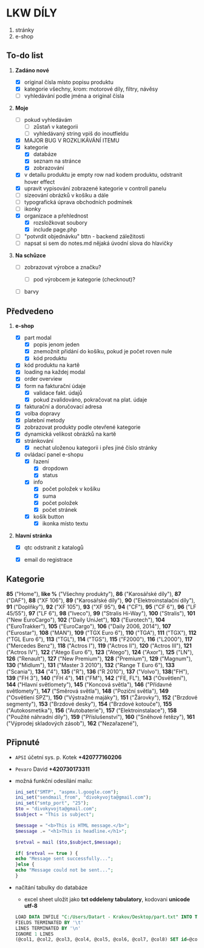 
# LKW DÍLY

1. stránky
2. e-shop



## To-do list

1. __Zadáno nové__

    - [x] original čísla místo popisu produktu
    - [x] kategorie všechny, krom: motorové díly, filtry, návěsy
    - [ ] vyhledávání podle jména a original čísla

2. __Moje__

    - [ ] pokud vyhledávám
        - [ ] zůstaň v kategorii
        - [ ] vyhledávaný string vpiš do inoutfieldu
    - [x] MAJOR BUG V ROZKLIKÁVÁNÍ ITEMU
    - [x] kategorie
        - [x] databáze
        - [x] seznam na stránce
        - [x] zobrazování
    - [x] v detailu produktu je empty row nad kodem produktu, odstranit hover effect
    - [x] upravit vypisování zobrazené kategorie v controll panelu
    - [ ] sizeování obrázků v košíku a dále 
    - [ ] typografická úprava obchodních podmínek
    - [ ] ikonky
    - [x] organizace a přehlednost
        - [x] rozsložkovat soubory
        - [x] include page.php
    - [ ] "potvrdit objednávku" bttn - backend záležitosti
    - [ ] napsat si sem do notes.md nějaká úvodní slova do hlavičky

3. __Na schůzce__

    - [ ] zobrazovat výrobce a značku?
        - [ ] pod výrobcem je kategorie (checknout)? 
    - [ ] barvy



## Předvedeno

1. __e-shop__

    - [x] part modal
        - [x] popis jenom jeden
        - [x] znemožnit přidání do košíku, pokud je počet roven nule
        - [x] kód produktu
    - [x] kód produktu na kartě
    - [x] loading na každej modal
    - [x] order overview
    - [x] form na fakturační údaje
        - [x] validace fakt. údajů
        - [x] pokud zvalidováno, pokračovat na plat. údaje
    - [x] fakturační a doručovací adresa
    - [x] volba dopravy
    - [x] platební metody 
    - [x] zobrazovat produkty podle otevřené kategorie
    - [x] dynamická velikost obrázků na kartě
    - [x] stránkování
        - [x] nechat uloženou kategorii i přes jiné číslo stránky
    - [x] ovládací panel e-shopu
        - [x] řazení
            - [x] dropdown
            - [x] status
        - [x] info
            - [x] počet položek v košíku
            - [x] suma
            - [x] počet položek
            - [x] počet stránek
        - [x] košík button
            - [x] ikonka místo textu

2. __hlavní stránka__

    - [x] qtc odstranit z katalogů
    - [x] email do registrace



## Kategorie

**85** ("Home"),
**like %** ("Všechny produkty"),
    **86** ("Karosářské díly"),
        **87** ("DAF"),
            **88** ("XF 106"),
                **89** ("Karosářské díly"),
                **90** ("Elektroinstalační dí­ly"),
                **91** ("Doplňky"),
            **92** ("XF 105"),
            **93** ("XF 95"),
            **94** ("CF"),
            **95** ("CF 6"),
            **96** ("LF 45/55"),
            **97** ("LF 6"),
        **98** ("Iveco"),
            **99** ("Stralis Hi-Way"),
            **100** ("Stralis"),
            **101** ("New EuroCargo"),
            **102** ("Daily UniJet"),
            **103** ("Eurotech"),
            **104** ("EuroTrakker"),
            **105** ("EuroCargo"),
            **106** ("Daily 2006, 2014"),
            **107** ("Eurostar"),
        **108** ("MAN"),
            **109** ("TGX Euro 6"),
            **110** ("TGA"),
            **111** ("TGX"),
            **112** ("TGL Euro 6"),
            **113** ("TGL"),
            **114** ("TGS"),
            **115** ("F2000"),
            **116** ("L2000"),
        **117** ("Mercedes Benz"),
            **118** ("Actros I"),
            **119** ("Actros II"),
            **120** ("Actros III"),
            **121** ("Actros IV"),
            **122** ("Atego Euro 6"),
            **123** ("Atego"),
            **124** ("Axor"),
            **125** ("LN"),
        **126** ("Renault"),
            **127** ("New Premium"),
            **128** ("Premium"),
            **129** ("Magnum"),
            **130** ("Midlum"),
            **131** ("Master 3 2010"),
            **132** ("Range T Euro 6"),
        **133** ("Scania"),
            **134** ("4"),
            **135** ("R"),
            **136** ("R 2010"),
        **137** ("Volvo"),
            **138**("FH"),
            **139** ("FH 3"),
            **140** ("FH 4"),
            **141** ("FM"),
            **142** ("FE, FL"),
    **143** ("Osvětlení"),
        **144** ("Hlavní světlomety"),
        **145** ("Koncová světla"),
        **146** ("Přídavné světlomety"),
        **147** ("Směrová světla"),
        **148** ("Poziční světla"),
        **149** ("Osvětlení SPZ"),
        **150** ("Výstražné majáky"),
        **151** ("Žárovky"),
    **152** ("Brzdové segmenty"),
        **153** ("Brzdové desky"),
        **154** ("Brzdové kotouče"),
    **155** ("Autokosmetika"),
    **156** ("Autobaterie"),
    **157** ("Elektroinstalace"),
    **158** ("Použité náhradní díly"),
    **159** ("Příslušenství"),
    **160** ("Sněhové řetězy"),
    **161** ("Výprodej skladových zásob"),
    **162** ("Nezařazené"),



## Připnuté

* `APSI` účetní sys. p. Kotek __+420777160206__
* `Pevaro` David __+420730173311__

* možná funkční odesílání mailu:
    ``` php
    ini_set("SMTP", "aspmx.l.google.com");
    ini_set("sendmail_from", "divokyvojta@gmail.com");
    ini_set("smtp_port", "25");
    $to = "divokyvojta@gmail.com";
    $subject = "This is subject";

    $message = "<b>This is HTML message.</b>";
    $message .= "<h1>This is headline.</h1>";

    $retval = mail ($to,$subject,$message);

    if( $retval == true ) {
    echo "Message sent successfully...";
    }else {
    echo "Message could not be sent...";
    }
    ```

* načítání tabulky do databáze
    * excel sheet uložit jako __txt oddeleny tabulatory__, kodovani __unicode utf-8__

    ``` sql
    LOAD DATA INFILE "C:/Users/Datart - Krakov/Desktop/part.txt" INTO TABLE part
    FIELDS TERMINATED BY '\t'
    LINES TERMINATED BY '\n'
    IGNORE 1 LINES
    (@col1, @col2, @col3, @col4, @col5, @col6, @col7, @col8) SET id=@col1, img_path=@col2, name=@col3, code=@col4, category=@col5, price=@col6, storage=@col8;
    ```